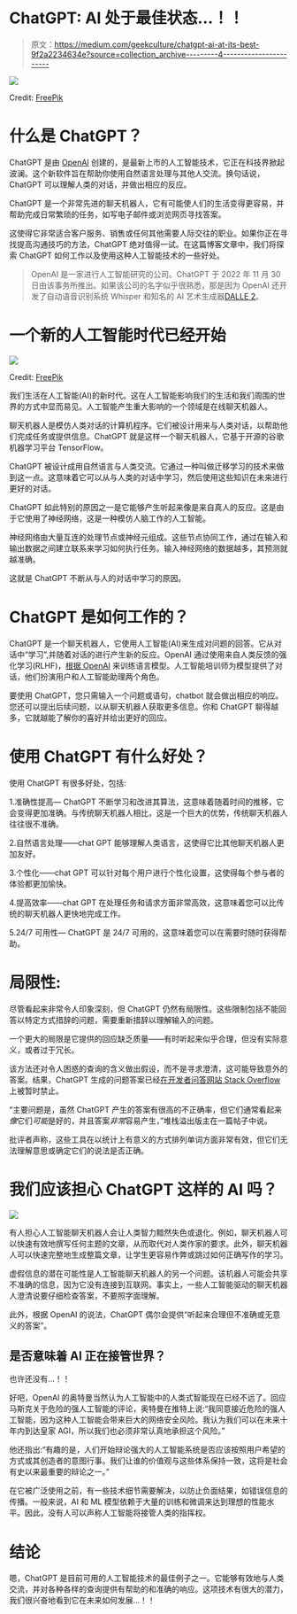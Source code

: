 # ChatGPT: AI 处于最佳状态…！！

> 原文：<https://medium.com/geekculture/chatgpt-ai-at-its-best-9f2a2234634e?source=collection_archive---------4----------------------->

![](img/98da426d7e492c774bfe96c7a4d936ce.png)

Credit: [FreePik](https://www.freepik.com/free-photo/ai-nuclear-energy-background-future-innovation-disruptive-technology_17850501.htm#query=AI&position=1&from_view=search&track=sph)

# 什么是 ChatGPT？

ChatGPT 是由 [OpenAI](https://openai.com/) 创建的，是最新上市的人工智能技术，它正在科技界掀起波澜。这个新软件旨在帮助你使用自然语言处理与其他人交流。换句话说，ChatGPT 可以理解人类的对话，并做出相应的反应。

ChatGPT 是一个非常先进的聊天机器人，它有可能使人们的生活变得更容易，并帮助完成日常繁琐的任务，如写电子邮件或浏览网页寻找答案。

这使得它非常适合客户服务、销售或任何其他需要人际交往的职业。如果你正在寻找提高沟通技巧的方法，ChatGPT 绝对值得一试。在这篇博客文章中，我们将探索 ChatGPT 如何工作以及使用这种人工智能技术的一些好处。

> OpenAI 是一家进行人工智能研究的公司。ChatGPT 于 2022 年 11 月 30 日由该事务所推出。如果该公司的名字似乎很熟悉，那是因为 OpenAI 还开发了自动语音识别系统 Whisper 和知名的 AI 艺术生成器[DALLE 2](https://openai.com/dall-e-2/)。

# 一个新的人工智能时代已经开始

![](img/947eba45e94116833a42a51a01dbf415.png)

Credit: [FreePik](https://www.freepik.com/free-photo/technology-human-touch-background-modern-remake-creation-adam_17851045.htm#query=new%20era&position=8&from_view=search&track=sph)

我们生活在人工智能(AI)的新时代。这在人工智能影响我们的生活和我们周围的世界的方式中显而易见。人工智能产生重大影响的一个领域是在线聊天机器人。

聊天机器人是模仿人类对话的计算机程序。它们被设计用来与人类对话，以帮助他们完成任务或提供信息。ChatGPT 就是这样一个聊天机器人，它基于开源的谷歌机器学习平台 TensorFlow。

ChatGPT 被设计成用自然语言与人类交流。它通过一种叫做迁移学习的技术来做到这一点。这意味着它可以从与人类的对话中学习，然后使用这些知识在未来进行更好的对话。

ChatGPT 如此特别的原因之一是它能够产生听起来像是来自真人的反应。这是由于它使用了神经网络，这是一种模仿人脑工作的人工智能。

神经网络由大量互连的处理节点或神经元组成。这些节点协同工作，通过在输入和输出数据之间建立联系来学习如何执行任务。输入神经网络的数据越多，其预测就越准确。

这就是 ChatGPT 不断从与人的对话中学习的原因。

# ChatGPT 是如何工作的？

ChatGPT 是一个聊天机器人，它使用人工智能(AI)来生成对问题的回答。它从对话中“学习”,并随着对话的进行产生新的反应。OpenAI 通过使用来自人类反馈的强化学习(RLHF)，[根据 OpenAI](https://openai.com/blog/chatgpt/) 来训练语言模型。人工智能培训师为模型提供了对话，他们扮演用户和人工智能助理两个角色。

要使用 ChatGPT，您只需输入一个问题或语句，chatbot 就会做出相应的响应。您还可以提出后续问题，以从聊天机器人获取更多信息。你和 ChatGPT 聊得越多，它就越能了解你的喜好并给出更好的回应。

# 使用 ChatGPT 有什么好处？

使用 ChatGPT 有很多好处，包括:

1.准确性提高— ChatGPT 不断学习和改进其算法，这意味着随着时间的推移，它会变得更加准确。与传统聊天机器人相比，这是一个巨大的优势，传统聊天机器人往往很不准确。

2.自然语言处理——chat GPT 能够理解人类语言，这使得它比其他聊天机器人更加友好。

3.个性化——chat GPT 可以针对每个用户进行个性化设置，这使得每个参与者的体验都更加愉快。

4.提高效率——chat GPT 在处理任务和请求方面非常高效，这意味着您可以比传统的聊天机器人更快地完成工作。

5.24/7 可用性— ChatGPT 是 24/7 可用的，这意味着您可以在需要时随时获得帮助。

# 局限性:

尽管看起来非常令人印象深刻，但 ChatGPT 仍然有局限性。这些限制包括不能回答以特定方式措辞的问题，需要重新措辞以理解输入的问题。

一个更大的局限是它提供的回应缺乏质量——有时听起来似乎合理，但没有实际意义，或者过于冗长。

该方法还对令人困惑的查询的含义做出假设，而不是寻求澄清，这可能导致意外的答案。结果，ChatGPT 生成的问题答案已经[在开发者问答网站 Stack Overflow](https://www.theverge.com/2022/12/5/23493932/chatgpt-ai-generated-answers-temporarily-banned-stack-overflow-llms-dangers) 上被暂时禁止。

“主要问题是，虽然 ChatGPT 产生的答案有很高的不正确率，但它们通常看起来*像*它们*可能*是好的，并且答案*非常*容易产生，”堆栈溢出版主在一篇帖子中说。

批评者声称，这些工具在以统计上有意义的方式排列单词方面非常有效，但它们无法理解意思或确定它们的说法是否正确。

# 我们应该担心 ChatGPT 这样的 AI 吗？

![](img/e14473887859ff1bcafca8e31fca906a.png)

有人担心人工智能聊天机器人会让人类智力黯然失色或退化。例如，聊天机器人可以快速有效地撰写任何主题的文章，从而取代对人类作家的要求。此外，聊天机器人可以快速完整地生成整篇文章，让学生更容易作弊或跳过如何正确写作的学习。

虚假信息的潜在可能性是人工智能聊天机器人的另一个问题。该机器人可能会共享不准确的信息，因为它没有连接到互联网。事实上，一些人工智能驱动的聊天机器人澄清说要仔细检查答案，不要照字面理解。

此外，根据 OpenAI 的说法，ChatGPT 偶尔会提供“听起来合理但不准确或无意义的答案”。

## 是否意味着 AI 正在接管世界？

也许还没有…！！

好吧，OpenAI 的奥特曼当然认为人工智能中的人类式智能现在已经不远了。回应马斯克关于危险的强人工智能的评论，奥特曼在推特上说:“我同意接近危险的强人工智能，因为这种人工智能会带来巨大的网络安全风险。我认为我们可以在未来十年内到达皇家 AGI，所以我们也必须非常认真地承担这个风险。”

他还指出:“有趣的是，人们开始辩论强大的人工智能系统是否应该按照用户希望的方式或其创造者的意图行事。我们让谁的价值观与这些体系保持一致，这将是社会有史以来最重要的辩论之一。”

在它被广泛使用之前，有一些技术细节需要解决，以防止负面结果，如错误信息的传播。一般来说，AI 和 ML 模型依赖于大量的训练和微调来达到理想的性能水平。因此，没有人可以声称人工智能将接管人类的指挥权。

# 结论

嗯，ChatGPT 是目前可用的人工智能技术的最佳例子之一。它能够有效地与人类交流，并对各种各样的查询提供有帮助的和准确的响应。这项技术有很大的潜力，我们很兴奋地看到它在未来如何发展…！！